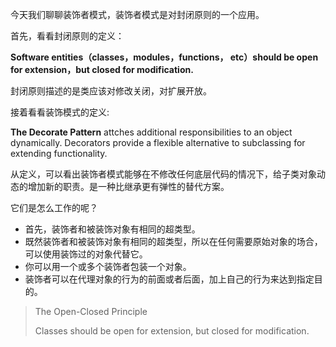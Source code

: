 今天我们聊聊装饰者模式，装饰者模式是对封闭原则的一个应用。

首先，看看封闭原则的定义：

**Software entities（classes，modules，functions， etc）should be open for extension，but closed for modification.**

封闭原则描述的是类应该对修改关闭，对扩展开放。

接着看看装饰模式的定义:

**The Decorate Pattern** attches additional responsibilities to an object dynamically. Decorators provide a flexible alternative to subclassing for extending functionality.

从定义，可以看出装饰者模式能够在不修改任何底层代码的情况下，给子类对象动态的增加新的职责。是一种比继承更有弹性的替代方案。

它们是怎么工作的呢？

- 首先，装饰者和被装饰对象有相同的超类型。
- 既然装饰者和被装饰对象有相同的超类型，所以在任何需要原始对象的场合，可以使用装饰过的对象代替它。
- 你可以用一个或多个装饰者包装一个对象。
- 装饰者可以在代理对象的行为的前面或者后面，加上自己的行为来达到指定目的。

> The Open-Closed Principle
> 
> Classes should be open for extension, but closed for modification.



